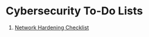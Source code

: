 # Cybersecurity To-Do Lists
<ol>
  <li><a href="1.NetworkHardening.md">Network Hardening Checklist</a></li>
</ol>
